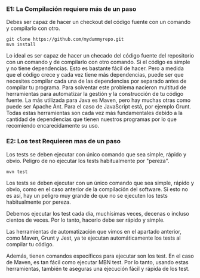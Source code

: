### E1: La Compilación requiere más de un paso

Debes ser capaz de hacer un checkout del código fuente con un comando y compilarlo con otro.

```
git clone https://github.com/mydummyrepo.git
mvn install
```

Lo ideal es ser capaz de hacer un checado del código fuente del repositorio con un comando y de compilarlo con otro comando.
Si el código es simple y no tiene dependencias.
Esto es bastante fácil de hacer.
Pero a medida que el código crece y cada vez tiene más dependencias, puede ser que necesites compilar cada una de las dependencias por separado antes de compilar tu programa.
Para solventar este problema nacieron multitud de herramientas para automatizar la gestión y la construcción de tu código fuente.
La más utilizada para Java es Maven, pero hay muchas otras como puede ser Apache Ant.
Para el caso de JavaScript está, por ejemplo Grunt.
Todas estas herramientas son cada vez más fundamentales debido a la cantidad de dependencias que tienen nuestros programas por lo que recomiendo encarecidamente su uso.

### E2: Los test Requieren mas de un paso

Los tests se deben ejecutar con único comando que sea simple, rápido y obvio.
Peligro de no ejecutar los tests habitualmente por "pereza".

```
mvn test
```

Los tests se deben ejecutar con un único comando que sea simple, rápido y obvio, como en el caso anterior de la compilación del software.
Si esto no es así, hay un peligro muy grande de que no se ejecuten los tests habitualmente por pereza.

Debemos ejecutar los test cada día, muchísimas veces, decenas o incluso cientos de veces.
Por lo tanto, hacerlo debe ser rápido y simple.

Las herramientas de automatización que vimos en el apartado anterior, como Maven, Grunt y Jest, ya te ejecutan automáticamente los tests al compilar tu código.

Además, tienen comandos específicos para ejecutar son los test.
En el caso de Maven, es tan fácil como ejecutar MBN test.
Por lo tanto, usando estas herramientas, también te aseguras una ejecución fácil y rápida de los test.

